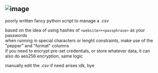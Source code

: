 ![image](https://github.com/user-attachments/assets/75c0ab7c-74c0-42ee-a65e-8f2ecfe5d265)
---
poorly written fancy python script to manage a .csv

based on the idea of using hashes of `<website>+<passphrase>` as your passwords<br />
when running in special characters or lenght constraints, make use of the "pepper" and "format" columns<br />
if you need to encrypt pre-set credentials, or store whatever data, it can also do aes256 encryption, same logic

manually edit the .csv if need arises idk, bye
